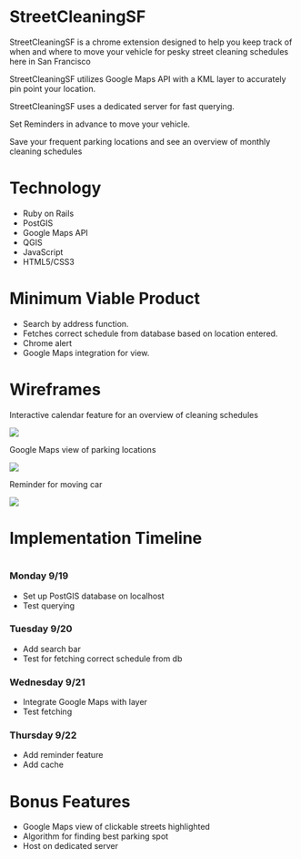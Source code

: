 <h1>StreetCleaningSF</h1>
<p>StreetCleaningSF is a chrome extension designed to help you keep track of when and where to move your vehicle for pesky street cleaning schedules here in San Francisco</p>
<p>StreetCleaningSF utilizes Google Maps API with a KML layer to accurately pin point your location.</p>
<p>StreetCleaningSF uses a dedicated server for fast querying.</p>
<p>Set Reminders in advance to move your vehicle.</p>
<p>Save your frequent parking locations and see an overview of monthly cleaning schedules</p>

<h1>Technology</h1>
  <ul>
    <li style='disc'>Ruby on Rails</li>
    <li style='disc'>PostGIS</li>
    <li style='disc'>Google Maps API</li>
    <li style='disc'>QGIS</li>
    <li style='disc'>JavaScript</li>
    <li style='disc'>HTML5/CSS3</li>
  </ul>

<h1>Minimum Viable Product</h1>
  <ul>
    <li style='disc'>Search by address function.</li>
    <li style='disc'>Fetches correct schedule from database based on location entered.</li>
    <li style='disc'>Chrome alert</li>
    <li style='disc'>Google Maps integration for view.</li>
  </ul>

<h1>Wireframes</h1>
  <p>Interactive calendar feature for an overview of cleaning schedules</p>
  <img src='https://s3.amazonaws.com/codementor_content/2014-Nov-wekk4/calendar.gif' />

  <p>Google Maps view of parking locations</p>
  <img src='https://github.com/jz-wang/StreetCleaningSF/blob/master/wireframes/scsf.jpg' />

  <p>Reminder for moving car</p>
  <img src='https://github.com/jz-wang/StreetCleaningSF/blob/master/wireframes/alert.png' />

<h1>Implementation Timeline<h1>
<h3>Monday 9/19</h3>
  <ul>
    <li type='disc'>Set up PostGIS database on localhost</li>
    <li type='disc'>Test querying</li>
  </ul>

<h3>Tuesday 9/20</h3>
  <ul>
    <li type='disc'>Add search bar</li>
    <li type='disc'>Test for fetching correct schedule from db</li>
  </ul>

<h3>Wednesday 9/21</h3>
  <ul>
    <li type='disc'>Integrate Google Maps with layer</li>
    <li type='disc'>Test fetching</li>
  </ul>

<h3>Thursday 9/22</h3>
  <ul>
    <li type='disc'>Add reminder feature</li>
    <li type='disc'>Add cache</li>
  </ul>

<h1>Bonus Features</h1>
  <ul>
    <li type='disc'>Google Maps view of clickable streets highlighted</li>
    <li type='disc'>Algorithm for finding best parking spot</li>
    <li type='disc'>Host on dedicated server</li>
  </ul>
